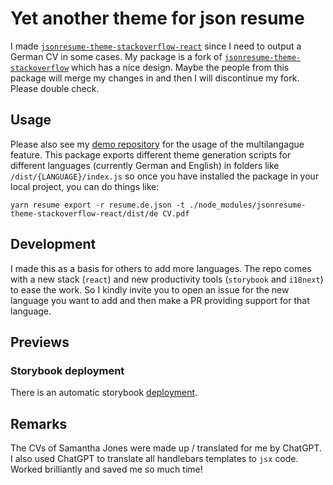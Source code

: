 # Yet another theme for json resume

I made [`jsonresume-theme-stackoverflow-react`](https://www.npmjs.com/package/jsonresume-theme-stackoverflow-react) since I need to output a German CV in some cases. My package is a fork of [`jsonresume-theme-stackoverflow`](https://www.npmjs.com/package/jsonresume-theme-stackoverflow) which has a nice design. Maybe the people from this package will merge my changes in and then I will discontinue my fork. Please double check.

## Usage

Please also see my [demo repository](https://github.com/levino/demo-for-react-jsonresume-theme) for the usage of the multilangague feature. This package exports different theme generation scripts for different languages (currently German and English) in folders like `/dist/{LANGUAGE}/index.js` so once you have installed the package in your local project, you can do things like:

```
yarn resume export -r resume.de.json -t ./node_modules/jsonresume-theme-stackoverflow-react/dist/de CV.pdf
```

## Development

I made this as a basis for others to add more languages. The repo comes with a new stack (`react`) and new productivity tools (`storybook` and `i18next`) to ease the work. So I kindly invite you to open an issue for the new language you want to add and then make a PR providing support for that language.

## Previews

### Storybook deployment

There is an automatic storybook [deployment](https://sb-stackoverflow-jsonresume-theme.netlify.app/).

## Remarks

The CVs of Samantha Jones were made up / translated for me by ChatGPT. I also used ChatGPT to translate all handlebars templates to `jsx` code. Worked brilliantly and saved me so much time!
